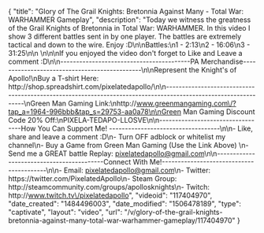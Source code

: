 {
    "title": "Glory of The Grail Knights: Bretonnia Against Many - Total War: WARHAMMER Gameplay",
    "description": "Today we witness the greatness of the Grail Knights of Bretonnia in Total War: WARHAMMER.  In this video I show 3 different battles sent in by one player.  The battles are extremely tactical and down to the wire.  Enjoy :D\n\nBattles:\n1 - 2:13\n2 - 16:06\n3 -  31:25\n\n \n\n\nIf you enjoyed the video don't forget to Like and Leave a comment :D\n\n-----------------------------------------PA Merchandise----------------------------------------------\n\nRepresent the Knight's of Apollo!\nBuy a T-shirt Here: http:\/\/shop.spreadshirt.com\/pixelatedapollo\/\n\n---------------------------------------------------------------------------------------------------------------\nGreen Man Gaming Link:\nhttp:\/\/www.greenmangaming.com\/?tap_a=1964-996bbb&tap_s=29753-aa0a78\n\nGreen Man Gaming Discount Code 20% Off:\nPIXELA-TEDAPO-LLOSVE\n\n----------------------------------How You Can Support Me! -----------------------------------\n\n- Like, share and leave a comment :D\n- Turn OFF adblock or whitelist my channel\n- Buy a Game from Green Man Gaming (Use the Link Above) \n- Send me a GREAT battle Replay: pixelatedapollo@gmail.com\n\n------------------------------------------Connect With Me!-----------------------------------------\n\n- Email: pixelatedapollo@gmail.com\n- Twitter: https:\/\/twitter.com\/PixelatedApollo\n- Steam Group:  http:\/\/steamcommunity.com\/groups\/apollosknights\n- Twitch: http:\/\/www.twitch.tv\/pixelatedapollo",
    "videoid": "117404970",
    "date_created": "1484496003",
    "date_modified": "1506478189",
    "type": "captivate",
    "layout": "video",
    "url": "\/v\/glory-of-the-grail-knights-bretonnia-against-many-total-war-warhammer-gameplay\/117404970"
}